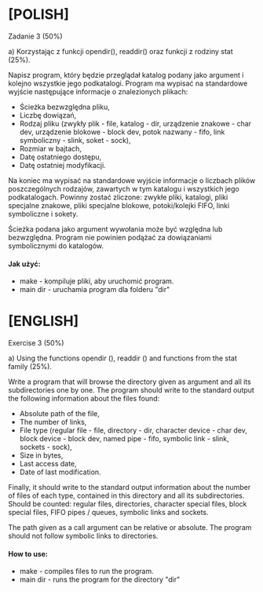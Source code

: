 # [POLISH]
Zadanie 3 (50%)

a) Korzystając z funkcji opendir(), readdir() oraz funkcji z rodziny stat (25%).

Napisz program, który będzie przeglądał katalog podany jako argument i kolejno wszystkie jego podkatalogi. 
Program ma wypisać na standardowe wyjście następujące informacje o znalezionych plikach:

* Ścieżka bezwzględna pliku,
* Liczbę dowiązań,
* Rodzaj pliku (zwykły plik - file, katalog - dir, urządzenie znakowe - char dev, urządzenie blokowe - block dev, potok nazwany - fifo, link symboliczny - slink, soket - sock),
* Rozmiar w bajtach,
* Datę ostatniego dostępu,
* Datę ostatniej modyfikacji.

Na koniec ma wypisać na standardowe wyjście informacje o liczbach plików poszczególnych rodzajów, zawartych w tym katalogu i wszystkich jego podkatalogach. Powinny zostać zliczone: zwykłe pliki, katalogi, pliki specjalne znakowe, pliki specjalne blokowe, potoki/kolejki FIFO, linki symboliczne i sokety. 

Ścieżka podana jako argument wywołania może być względna lub bezwzględna. Program nie powinien podążać za dowiązaniami symbolicznymi do katalogów.

#### Jak użyć:
* make - kompiluje pliki, aby uruchomić program.
* main dir - uruchamia program dla folderu "dir"

# [ENGLISH]
Exercise 3 (50%)

a) Using the functions opendir (), readdir () and functions from the stat family (25%).

Write a program that will browse the directory given as argument and all its subdirectories one by one.
The program should write to the standard output the following information about the files found:

* Absolute path of the file,
* The number of links,
* File type (regular file - file, directory - dir, character device - char dev, block device - block dev, named pipe - fifo, symbolic link - slink, sockets - sock),
* Size in bytes,
* Last access date,
* Date of last modification.

Finally, it should write to the standard output information about the number of files of each type, contained in this directory and all its subdirectories. Should be counted: regular files, directories, character special files, block special files, FIFO pipes / queues, symbolic links and sockets.

The path given as a call argument can be relative or absolute. The program should not follow symbolic links to directories.

#### How to use:
* make - compiles files to run the program.
* main dir - runs the program for the directory "dir"
